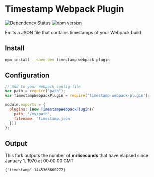 # Timestamp Webpack Plugin

[![Dependency Status](https://david-dm.org/herereadthis/russano.svg)](https://david-dm.org/herereadthis/russano)
[![npm version](https://badge.fury.io/js/timestamp-webpack-plugin.svg)](https://www.npmjs.com/package/timestamp-webpack-plugin)

Emits a JSON file that contains timestamps of your Webpack build

## Install

```bash
npm install --save-dev timestamp-webpack-plugin 
```

## Configuration

```js
// Add to your Webpack config file
var path = require("path");
var TimestampWebpackPlugin = require('timestamp-webpack-plugin');

module.exports = {
  plugins: [new TimestampWebpackPlugin({
    path: '/my/path',
    filename: 'timestamp.json'
  })]
};  
```

## Output

This fork outputs the number of **milliseconds** that have elapsed since January 1, 1970 at 00:00:00 GMT 
```
{"timestamp":1445366660272}
```
